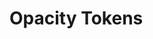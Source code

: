 <script setup>
  import * as tokens from '@package/tokens/lib/opacity.js'
  const types = ['Level'];
</script>

# Opacity Tokens

<TokenView 
  v-for="(type, index) in types" 
  category="opacity" 
  orderBy="valueWithoutUnit"
  :tokens="tokens"
  :key="index" 
  :type="type" 
/>

